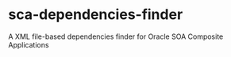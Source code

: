 # sca-dependencies-finder
A XML file-based dependencies finder for Oracle SOA Composite Applications
